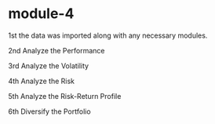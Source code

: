 # module-4

1st the data was imported along with any necessary modules.

2nd Analyze the Performance

3rd Analyze the Volatility

4th Analyze the Risk

5th Analyze the Risk-Return Profile

6th Diversify the Portfolio
